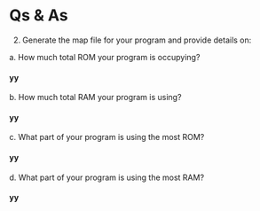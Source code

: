 # Qs & As  

2. Generate the map file for your program and provide details on:  

a. How much total ROM your program is occupying?
#### yy  

b. How much total RAM your program is using?  
#### yy  

c. What part of your program is using the most ROM?  
#### yy  

d. What part of your program is using the most RAM?  
#### yy

